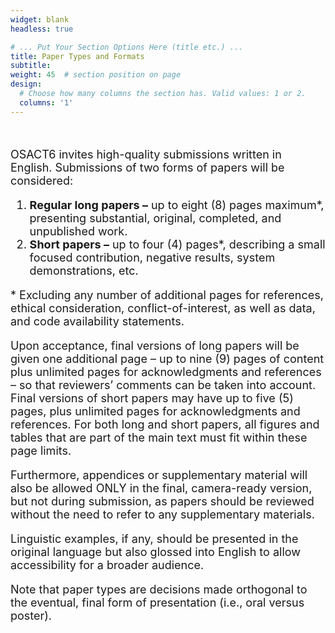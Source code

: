 ```yaml
---
widget: blank
headless: true

# ... Put Your Section Options Here (title etc.) ...
title: Paper Types and Formats
subtitle:
weight: 45  # section position on page
design:
  # Choose how many columns the section has. Valid values: 1 or 2.
  columns: '1'
---
```

<div class="container">
        <div class="row">
          <div class="col-lg-8 mx-auto">
            <p class="lead"><font size = "4">
    <br>

  <p>OSACT6 invites high-quality submissions written in English. Submissions of two forms of papers will be considered:</p>

  <ol>
        <li>
            <strong>Regular long papers –</strong> up to eight (8) pages maximum*, presenting substantial, original, completed,
            and unpublished work.
        </li>
        <li>
            <strong>Short papers –</strong> up to four (4) pages*, describing a small focused contribution, negative results,
            system demonstrations, etc.
        </li>
    </ol>

  <p>* Excluding any number of additional pages for references, ethical consideration, conflict-of-interest, as well as data,
        and code availability statements.</p>

  <p>Upon acceptance, final versions of long papers will be given one additional page – up to nine (9) pages of content plus
        unlimited pages for acknowledgments and references – so that reviewers’ comments can be taken into account. Final versions
        of short papers may have up to five (5) pages, plus unlimited pages for acknowledgments and references. For both long and
        short papers, all figures and tables that are part of the main text must fit within these page limits.</p>

  <p>Furthermore, appendices or supplementary material will also be allowed ONLY in the final, camera-ready version, but not
        during submission, as papers should be reviewed without the need to refer to any supplementary materials.</p>

  <p>Linguistic examples, if any, should be presented in the original language but also glossed into English to allow
        accessibility for a broader audience.</p>

  <p>Note that paper types are decisions made orthogonal to the eventual, final form of presentation (i.e., oral versus
        poster).</p>


</font></p>
          </div>
        </div></div>